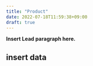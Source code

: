 ```yaml
---
title: "Product"
date: 2022-07-18T11:59:38+09:00
draft: true
---
```


**Insert Lead paragraph here.**

## insert data


